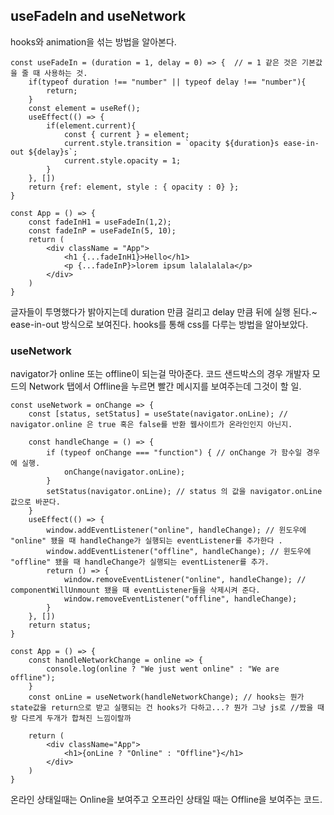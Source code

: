 ## useFadeIn and useNetwork

hooks와 animation을 섞는 방법을 알아본다.


    const useFadeIn = (duration = 1, delay = 0) => {  // = 1 같은 것은 기본값을 줄 때 사용하는 것.
        if(typeof duration !== "number" || typeof delay !== "number"){
            return;
        }
        const element = useRef();
        useEffect(() => {
            if(element.current){
                const { current } = element;
                current.style.transition = `opacity ${duration}s ease-in-out ${delay}s`;
                current.style.opacity = 1;
            }
        }, [])
        return {ref: element, style : { opacity : 0} };
    }

    const App = () => {
        const fadeInH1 = useFadeIn(1,2);
        const fadeInP = useFadeIn(5, 10);
        return (
            <div className = "App">
                <h1 {...fadeInH1}>Hello</h1>
                <p {...fadeInP}>lorem ipsum lalalalala</p>
            </div>
        )
    }

글자들이 투명했다가 밝아지는데 duration 만큼 걸리고 delay 만큼 뒤에 실행 된다.~ ease-in-out 방식으로 보여진다.
hooks를 통해 css를 다루는 방법을 알아보았다.


### useNetwork 

navigator가 online 또는 offline이 되는걸 막아준다.
코드 샌드박스의 경우 개발자 모드의 Network 탭에서 Offline을 누르면 빨간 메시지를 보여주는데 그것이 할 일.

    const useNetwork = onChange => {
        const [status, setStatus] = useState(navigator.onLine); // navigator.online 은 true 혹은 false를 반환 웹사이트가 온라인인지 아닌지.

        const handleChange = () => {
            if (typeof onChange === "function") { // onChange 가 함수일 경우에 실행.
                onChange(navigator.onLine);
            }
            setStatus(navigator.onLine); // status 의 값을 navigator.onLine 값으로 바꾼다.
        }
        useEffect(() => {
            window.addEventListener("online", handleChange); // 윈도우에 "online" 됐을 때 handleChange가 실행되는 eventListener를 추가한다 . 
            window.addEventListener("offline", handleChange); // 윈도우에 "offline" 됐을 때 handleChange가 실행되는 eventListener를 추가.
            return () => {
                window.removeEventListener("online", handleChange); // componentWillUnmount 됐을 때 eventListener들을 삭제시켜 준다.
                window.removeEventListener("offline", handleChange);
            }
        }, [])
        return status;
    }

    const App = () => {
        const handleNetworkChange = online => {
            console.log(online ? "We just went online" : "We are offline");
        }
        const onLine = useNetwork(handleNetworkChange); // hooks는 뭔가 state값을 return으로 받고 실행되는 건 hooks가 다하고...? 뭔가 그냥 js로 //짰을 때랑 다르게 두개가 합쳐진 느낌이랄까

        return (
            <div className="App">
                <h1>{onLine ? "Online" : "Offline"}</h1>
            </div>
        )
    }

온라인 상태일때는 Online을 보여주고 오프라인 상태일 때는 Offline을 보여주는 코드.
